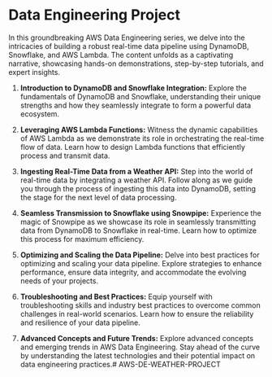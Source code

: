 # Data Engineering Project


In this groundbreaking AWS Data Engineering series, we delve into the intricacies of building a robust real-time data pipeline using DynamoDB, Snowflake, and AWS Lambda. The content unfolds as a captivating narrative, showcasing hands-on demonstrations, step-by-step tutorials, and expert insights.

1. **Introduction to DynamoDB and Snowflake Integration:**
   Explore the fundamentals of DynamoDB and Snowflake, understanding their unique strengths and how they seamlessly integrate to form a powerful data ecosystem.

2. **Leveraging AWS Lambda Functions:**
   Witness the dynamic capabilities of AWS Lambda as we demonstrate its role in orchestrating the real-time flow of data. Learn how to design Lambda functions that efficiently process and transmit data.

3. **Ingesting Real-Time Data from a Weather API:**
   Step into the world of real-time data by integrating a weather API. Follow along as we guide you through the process of ingesting this data into DynamoDB, setting the stage for the next level of data processing.

4. **Seamless Transmission to Snowflake using Snowpipe:**
   Experience the magic of Snowpipe as we showcase its role in seamlessly transmitting data from DynamoDB to Snowflake in real-time. Learn how to optimize this process for maximum efficiency.

5. **Optimizing and Scaling the Data Pipeline:**
   Delve into best practices for optimizing and scaling your data pipeline. Explore strategies to enhance performance, ensure data integrity, and accommodate the evolving needs of your projects.

6. **Troubleshooting and Best Practices:**
   Equip yourself with troubleshooting skills and industry best practices to overcome common challenges in real-world scenarios. Learn how to ensure the reliability and resilience of your data pipeline.

7. **Advanced Concepts and Future Trends:**
   Explore advanced concepts and emerging trends in AWS Data Engineering. Stay ahead of the curve by understanding the latest technologies and their potential impact on data engineering practices.#   A W S - D E - W E A T H E R - P R O J E C T  
 